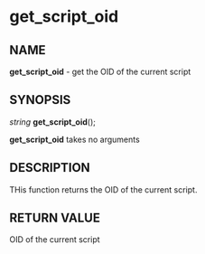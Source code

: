 # get_script_oid

## NAME

**get_script_oid** - get the OID of the current script

## SYNOPSIS

*string* **get_script_oid**();

**get_script_oid** takes no arguments

## DESCRIPTION

THis function returns the OID of the current script.

## RETURN VALUE

OID of the current script
